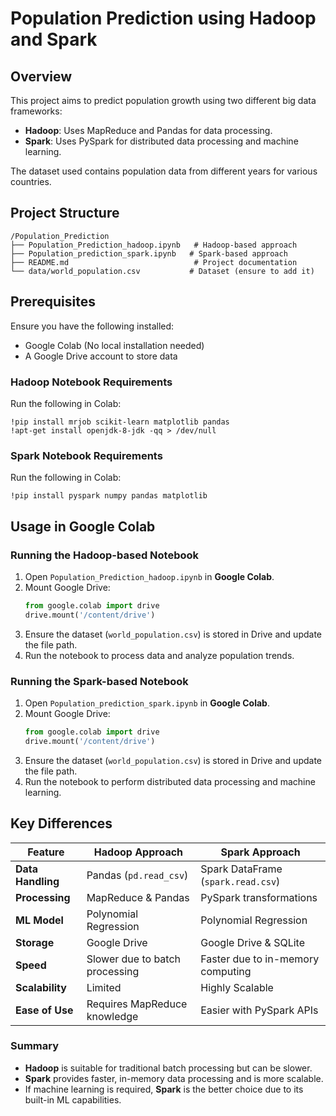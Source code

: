 # Population Prediction using Hadoop and Spark

## Overview
This project aims to predict population growth using two different big data frameworks:
- **Hadoop**: Uses MapReduce and Pandas for data processing.
- **Spark**: Uses PySpark for distributed data processing and machine learning.

The dataset used contains population data from different years for various countries.

## Project Structure
```
/Population_Prediction
├── Population_Prediction_hadoop.ipynb   # Hadoop-based approach
├── Population_prediction_spark.ipynb   # Spark-based approach
├── README.md                            # Project documentation
└── data/world_population.csv           # Dataset (ensure to add it)
```

## Prerequisites
Ensure you have the following installed:
- Google Colab (No local installation needed)
- A Google Drive account to store data

### Hadoop Notebook Requirements
Run the following in Colab:
```
!pip install mrjob scikit-learn matplotlib pandas
!apt-get install openjdk-8-jdk -qq > /dev/null
```

### Spark Notebook Requirements
Run the following in Colab:
```
!pip install pyspark numpy pandas matplotlib
```

## Usage in Google Colab
### Running the Hadoop-based Notebook
1. Open `Population_Prediction_hadoop.ipynb` in **Google Colab**.
2. Mount Google Drive:
   ```python
   from google.colab import drive
   drive.mount('/content/drive')
   ```
3. Ensure the dataset (`world_population.csv`) is stored in Drive and update the file path.
4. Run the notebook to process data and analyze population trends.

### Running the Spark-based Notebook
1. Open `Population_prediction_spark.ipynb` in **Google Colab**.
2. Mount Google Drive:
   ```python
   from google.colab import drive
   drive.mount('/content/drive')
   ```
3. Ensure the dataset (`world_population.csv`) is stored in Drive and update the file path.
4. Run the notebook to perform distributed data processing and machine learning.

## Key Differences
| Feature      | Hadoop Approach | Spark Approach |
|-------------|----------------|---------------|
| **Data Handling** | Pandas (`pd.read_csv`) | Spark DataFrame (`spark.read.csv`) |
| **Processing** | MapReduce & Pandas | PySpark transformations |
| **ML Model** | Polynomial Regression | Polynomial Regression |
| **Storage** | Google Drive | Google Drive & SQLite |
| **Speed** | Slower due to batch processing | Faster due to in-memory computing |
| **Scalability** | Limited | Highly Scalable |
| **Ease of Use** | Requires MapReduce knowledge | Easier with PySpark APIs |

### Summary
- **Hadoop** is suitable for traditional batch processing but can be slower.
- **Spark** provides faster, in-memory data processing and is more scalable.
- If machine learning is required, **Spark** is the better choice due to its built-in ML capabilities.

